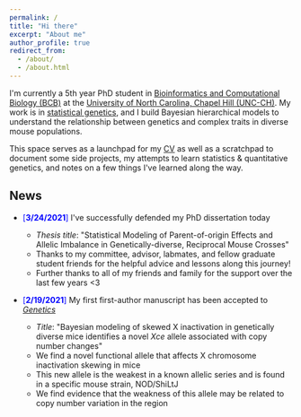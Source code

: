 ```yaml
---
permalink: /
title: "Hi there"
excerpt: "About me"
author_profile: true
redirect_from:
  - /about/
  - /about.html
---
```



I'm currently a 5th year PhD student in [Bioinformatics and Computational Biology (BCB)](https://bcb.unc.edu/) at the [University of North Carolina, Chapel Hill (UNC-CH)](https://bbsp.unc.edu/). My work is in [statistical genetics](http://valdarlab.unc.edu/), and I build Bayesian hierarchical models to understand the relationship between genetics and complex traits in diverse mouse populations.

This space serves as a launchpad for my [CV](https://kathiesun.github.io/files/resume_latest.pdf) as well as a scratchpad to document some side projects, my attempts to learn statistics & quantitative genetics, and notes on a few things I've learned along the way. 


## News
* <span style="color:blue">[**3/24/2021**]</span> I've successfully defended my PhD dissertation today
  * _Thesis title_: "Statistical Modeling of Parent-of-origin Effects and Allelic Imbalance in Genetically-diverse, Reciprocal Mouse Crosses"
  * Thanks to my committee, advisor, labmates, and fellow graduate student friends for the helpful advice and lessons along this journey!
  * Further thanks to all of my friends and family for the support over the last few years <3

* <span style="color:blue">[**2/19/2021**]</span> My first first-author manuscript has been accepted to [_Genetics_](https://academic.oup.com/genetics/advance-article-abstract/doi/10.1093/genetics/iyab034/6162162?redirectedFrom=fulltext)
  * _Title_: "Bayesian modeling of skewed X inactivation in genetically diverse mice identifies a novel _Xce_ allele associated with copy number changes"
  * We find a novel functional allele that affects X chromosome inactivation skewing in mice
  * This new allele is the weakest in a known allelic series and is found in a specific mouse strain, NOD/ShiLtJ
  * We find evidence that the weakness of this allele may be related to copy number variation in the region
 
 <!--- * It is available for the time being on [bioRxiv](https://www.biorxiv.org/content/10.1101/2020.11.13.380535v2) --->
